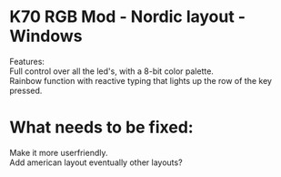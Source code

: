 K70 RGB Mod - Nordic layout - Windows
===========
Features:  
Full control over all the led's, with a 8-bit color palette.  
Rainbow function with reactive typing that lights up the row of the key pressed.  

What needs to be fixed:
===========
Make it more userfriendly.  
Add american layout eventually other layouts?  
